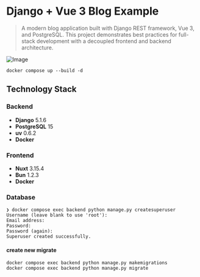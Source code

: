 # Django + Vue 3 Blog Example
> A modern blog application built with Django REST framework, Vue 3, and PostgreSQL. This project demonstrates best practices for full-stack development with a decoupled frontend and backend architecture.

![Image](https://github.com/user-attachments/assets/52b3fd5d-b3c6-4d7c-9d96-5ee842b5bbfa)

```shell
docker compose up --build -d
```

## Technology Stack
### Backend

- **Django** 5.1.6
- **PostgreSQL** 15
- **uv** 0.6.2
- **Docker**

### Frontend

- **Nuxt** 3.15.4
- **Bun** 1.2.3
- **Docker**

### Database

```shell
❯ docker compose exec backend python manage.py createsuperuser
Username (leave blank to use 'root'):
Email address:
Password:
Password (again):
Superuser created successfully.
```

#### create new migrate

```shell
docker compose exec backend python manage.py makemigrations
docker compose exec backend python manage.py migrate
```
